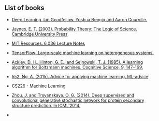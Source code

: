 ## List of books

- [Deep Learning. Ian Goodfellow, Yoshua Bengio and Aaron Courville.](https://www.deeplearningbook.org)

- [Jaynes, E. T. (2003). Probability Theory: The Logic of Science. Cambridge University Press](http://www.med.mcgill.ca/epidemiology/hanley/bios601/GaussianModel/JaynesProbabilityTheory.pdf)

- [MIT Resources. 6.036 Lecture Notes](https://phillipi.github.io/6.882/2020/Resources.html)

- [ТensorFlow: Large-scale
machine learning on heterogeneous systems.](https://www.researchgate.net/publication/301839500_TensorFlow_Large-Scale_Machine_Learning_on_Heterogeneous_Distributed_Systems)
- [Ackley, D. H., Hinton, G. E., and Sejnowski, Т. J. (1985). A learning algorithm for
Boltzmann machines. Cognitive Science, 9, 147–169.](https://citeseerx.ist.psu.edu/viewdoc/download?doi=10.1.1.90.7282&rep=rep1&type=pdf)

- [552. Ng, A. (2015). Advice for applying machine learning. ML-advice](https://see.stanford.edu/materials/aimlcs229/ML-advice.pdf)

- [CS229 - Machine Learning](https://see.stanford.edu/Course/CS229)

- [Zhou, J. and Troyanskaya, O. G. (2014). Deep supervised and convolutional generative stochastic network for protein secondary structure prediction. In ICML’2014.](https://www.researchgate.net/publication/260604645_Deep_Supervised_and_Convolutional_Generative_Stochastic_Network_for_Protein_Secondary_Structure_Prediction)
-


